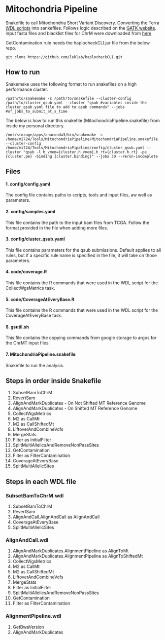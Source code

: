 # Mitochondria Pipeline
Snakefile to call Mitochondria Short Variant Discovery. Converting the Terra [WDL scripts](https://app.terra.bio/#workspaces/help-gatk/Mitochondria-SNPs-Indels-hg38/workflows/help-gatk/1-MitochondriaPipeline) into sankefiles. Follows logic described on the [GATK website](https://gatk.broadinstitute.org/hc/en-us/articles/4403870837275-Mitochondrial-short-variant-discovery-SNVs-Indels-). Input fasta files and blacklist files for ChrM were downloaded from [here](gsutil.sh)

GetContamination rule needs the haplocheckCLI.jar file from the below repo.
```
git clone https://github.com/leklab/haplocheckCLI.git
```

## How to run
Snakemake uses the following format to run snakefiles on a high performance cluster.
```
/path/to/snakemake -s /path/to/snakefile --cluster-config  /path/to/cluster_qsub.yaml --cluster "qsub #variables inside the cluster_qsub.yaml file to add to qsub commands" --jobs #of_jobs_to_submit_at_a_time 
```

The below is how to run this snakefile (MitochondriaPipeline.snakefile) from inside my personal directory.
```
/mnt/storage/apps/anaconda3/bin/snakemake -s /home/mi724/Tools/MitochondriaPipeline/MitochondriaPipeline.snakefile --cluster-config /home/mi724/Tools/MitochondriaPipeline/config/cluster_qsub.yaml --cluster "qsub -l h_vmem={cluster.h_vmem},h_rt={cluster.h_rt} -pe {cluster.pe} -binding {cluster.binding}" --jobs 30 --rerun-incomplete
```

## Files
#### 1. config/config.yaml
The config file contains paths to scripts, tools and input files, aw well as parameters.
#### 2. config/samples.yaml
This file contains the path to the input bam files from TCGA. Follow the format provided in the file when adding more files.
#### 3. config/cluster_qsub.yaml
This file contains parameters for the qsub submissions. Default applies to all rules, but if a specific rule name is specified in the file, it will take on those parameters.
#### 4. code/coverage.R
This file contains the R commands that were used in the WDL script for the CollectWgsMetrics task.
#### 5. code/CoverageAtEveryBase.R
This file contains the R commands that were used in the WDL script for the CoverageAtEveryBase task.
#### 6. gsutil.sh
This file contains the copying commands from google storage to argos for the ChrMT input files.
#### 7. MitochondriaPipeline.snakefile
Snakefile to run the analysis.

## Steps in order inside Snakefile
1. SubsetBamToChrM
2. RevertSam
3. AlignAndMarkDuplicates - On Not Shifted MT Reference Genome
4. AlignAndMarkDuplicates - On Shifted MT Reference Genome
5. CollectWgsMetrics
6. M2 as CallMt
7. M2 as CallShiftedMt
8. LiftoverAndCombineVcfs
9. MergeStats
10. Filter as InitialFilter
11. SplitMultiAllelicsAndRemoveNonPassSites
12. GetContamination
13. Filter as FilterContamination
14. CoverageAtEveryBase 
15. SplitMultiAllelicSites

## Steps in each WDL file

### SubsetBamToChrM.wdl
1. SubsetBamToChrM
2. RevertSam
3. AlignAndCall.AlignAndCall as AlignAndCall
4. CoverageAtEveryBase 
5. SplitMultiAllelicSites
### AlignAndCall.wdl
1. AlignAndMarkDuplicates.AlignmentPipeline as AlignToMt
2. AlignAndMarkDuplicates.AlignmentPipeline as AlignToShiftedMt
3. CollectWgsMetrics
4. M2 as CallMt
5. M2 as CallShiftedMt
6. LiftoverAndCombineVcfs
7. MergeStats
8. Filter as InitialFilter
9. SplitMultiAllelicsAndRemoveNonPassSites
10. GetContamination
11. Filter as FilterContamination
### AlignmentPipeline.wdl
1. GetBwaVersion
2. AlignAndMarkDuplicates
